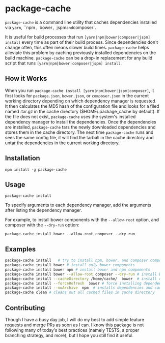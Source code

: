package-cache
=========

`package-cache` is a command line utility that caches dependencies installed via `yarn`, ``npm`, `bower`, `jspm` and `composer`.

It is useful for build processes that run `[yarn|npm|bower|composer|jspm] install` every time as part of their
build process. Since dependencies don't change often, this often means slower build times. `package-cache`
helps alleviate this problem by caching previously installed dependencies on the build machine. 
`package-cache` can be a drop-in replacement for any build script that runs `[yarn|npm|bower|composer|jspm] install`.

## How it Works
When you run `package-cache install [yarn|npm|bower|jspm|composer]`, it first looks for `package.json`, `bower.json`,
or `composer.json` in the current working directory depending on which dependency manager is requested.
It then calculates the MD5 hash of the configuration file and looks for a filed named 
<MD5 of config.json>.tar.gz in the cache directory ($HOME/.package_cache by default). If the file does not
exist, `package-cache` uses the system's installed dependency manager to install the dependencies. Once the
dependencies are installed, `package-cache` tars the newly downloaded dependencies and stores them in the
cache directory. The next time `package-cache` runs and sees the same config file, it will find the tarball
in the cache directory and untar the dependencies in the current working directory.


## Installation
```
npm install -g package-cache
```

## Usage
```
package-cache install
```

To specify arguments to each dependency manager, add the arguments after listing the dependency manager. 

For example, to install bower components with the `--allow-root` option, and composer with the `--dry-run` option:
```
package-cache install bower --allow-root composer --dry-run
```

## Examples
```bash
package-cache install	# try to install npm, bower, and composer components
package-cache install bower	# install only bower components
package-cache install bower npm	# install bower and npm components
package-cache install bower --allow-root composer --dry-run	# install bower with allow-root, and composer with --dry-run
package-cache install --cacheDirectory /home/cache/  bower 	# install components using /home/cache as cache directory
package-cache install --forceRefresh  bower	# force installing dependencies from package manager without cache
package-cache install --noArchive  npm	# installs dependencies and caches them without compressing
package-cache clean	# cleans out all cached files in cache directory
```

## Contributing
Though I have a busy day job, I will do my best to add simple feature requests and
merge PRs as soon as I can. I know this package is not following many of today's best
practices (namely TESTS, a proper branching strategy, and more), but I hope you still
find it useful.

